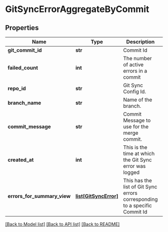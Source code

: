 # GitSyncErrorAggregateByCommit

## Properties
Name | Type | Description | Notes
------------ | ------------- | ------------- | -------------
**git_commit_id** | **str** | Commit Id | [optional] 
**failed_count** | **int** | The number of active errors in a commit | [optional] 
**repo_id** | **str** | Git Sync Config Id. | [optional] 
**branch_name** | **str** | Name of the branch. | [optional] 
**commit_message** | **str** | Commit Message to use for the merge commit. | [optional] 
**created_at** | **int** | This is the time at which the Git Sync error was logged | [optional] 
**errors_for_summary_view** | [**list[GitSyncError]**](GitSyncError.md) | This has the list of Git Sync errors corresponding to a specific Commit Id | [optional] 

[[Back to Model list]](../README.md#documentation-for-models) [[Back to API list]](../README.md#documentation-for-api-endpoints) [[Back to README]](../README.md)

